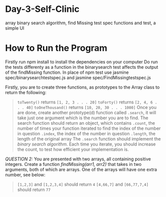 # Day-3-Self-Clinic
array binary search algorithm, find Missing test spec functions and test, a simple UI

# How to Run the Program
Firstly run npm install to install the dependencies on your computer
Do run the tests differenty as a function in the binarysearch test affects the output of the findMissing function.
In place of npm test use 
jasmine spec/binarysearchtestspec.js and
jasmine spec/FindMissingtestspec.js

Firstly, you are to create three functions, as prototypes to the Array class to return the following:
>`toTwenty()` returns `[1, 2, 3 . . . 20]`
>`toForty()` returns `[2, 4, 6 . . . 40]`
>`toOneThousand()` returns `[10, 20, 30 . . . 1000]`
Once you are done, create another prototype(d) function called `.search`, it will take just one argument which is the number you are to find. The search function should return an object, which contains
>`.count`, the number of times your function iterated to find the index of the number in question
>`.index`, the index of the number in question
>`.length`, the length of the original array
The `.search` function should implement the *binary search algorithm*. Each time you iterate, you should increase the count, to test how efficient your implementation is.




*QUESTION 2:*
You are presented with two arrays, all containing positive integers. Create a function *findMissing(arr1, arr2)* that takes in two arguments, both of which are arrays. One of the arrays will have one extra number, see below:
>`[1,2,3]` and `[1,2,3,4]` should return `4`
>`[4,66,7]` and `[66,77,7,4]` should return `77`



